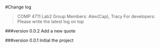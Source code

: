 #Change log
>COMP 4711 Lab2
>Group Members: Alex(Cap), Tracy
>For developers:
>Please write the latest log on top

###version 0.0.2
Add a new quote

###version 0.0.1
Initial the project